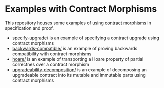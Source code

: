 # Examples with Contract Morphisms

This repository houses some examples of using [contract morphisms](../../theories/ContractMorphisms.v) in specification and proof.

-   [specify-upgrade/](specify-upgrade/) is an example of specifying a contract upgrade using contract morphisms
-   [backwards-compatible/](backwards-compatible/) is an example of proving backwards compatibility with contract morphisms 
-   [hoare/](hoare/) is an example of transporting a Hoare property of partial correctnes over a contract morphism
-   [upgradeability-decomposition/](upgradeability-decomposition/) is an example of decomposing an upgradeable contract into its mutable and immutable parts using contract morphisms